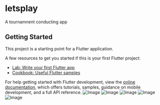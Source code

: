 # letsplay

A tournamnent conducting app

## Getting Started

This project is a starting point for a Flutter application.

A few resources to get you started if this is your first Flutter project:

- [Lab: Write your first Flutter app](https://docs.flutter.dev/get-started/codelab)
- [Cookbook: Useful Flutter samples](https://docs.flutter.dev/cookbook)

For help getting started with Flutter development, view the
[online documentation](https://docs.flutter.dev/), which offers tutorials,
samples, guidance on mobile development, and a full API reference.
![Image](https://github.com/user-attachments/assets/c39efa34-727b-446f-8316-e00f1c823534)
![Image](https://github.com/user-attachments/assets/6427ba19-6493-4906-9b48-034f9952ac65)
![Image](https://github.com/user-attachments/assets/c06d02b0-039d-4d74-a210-c63fb4485da9)
![Image](https://github.com/user-attachments/assets/89d7ef3f-6a57-4a7d-8698-56cbc27654d9)
![Image](https://github.com/user-attachments/assets/1b8cc064-1e1e-46bd-9850-5b9e8ebd0607)
